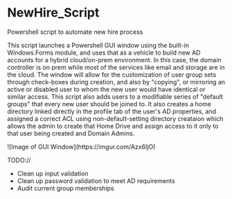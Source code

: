 # NewHire_Script
Powershell script to automate new hire process

This script launches a Powershell GUI window using the built-in Windows.Forms module, and uses that as a vehicle to build new AD accounts for a hybrid cloud/on-prem environment. In this case, the domain controller is on prem while most of the services like email and storage are in the cloud. The window will allow for the customization of user group sets through check-boxes during creation, and also by "copying", or mirroring an active or disabled user to whom the new user would have identical or similar access. This script also adds users to a modifiable series of "default groups" that every new user should be joined to. It also creates a home directory linked directly in the profile tab of the user's AD properties, and assigned a correct ACL using non-default-setting directory creataion which allows the admin to create that Home Drive and assign access to it only to that user being created and Domain Admins. 

<blockquote class="imgur-embed-pub" lang="en" data-id="a/DyovvSa" data-context="false" ><a href="//imgur.com/a/DyovvSa"></a></blockquote><script async src="//s.imgur.com/min/embed.js" charset="utf-8"></script>
![Image of GUI Window](https://imgur.com/Azx6IjO)


TODO://
 - Clean up input validation
 - Clean up password validation to meet AD requirements
 - Audit current group memberships
